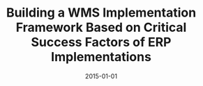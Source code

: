 ---
abstract: ''
authors:
- Alexandra Steiner
date: '2015-01-01'
featured: false
publication_types:
- '7'
publishDate: '2015-01-01'
title: Building a WMS Implementation Framework Based on Critical Success Factors of
  ERP Implementations
url_pdf: ''
---